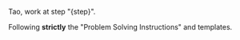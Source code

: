 Tao, work at step "{step}".

Following **strictly** the "Problem Solving Instructions" and templates.
